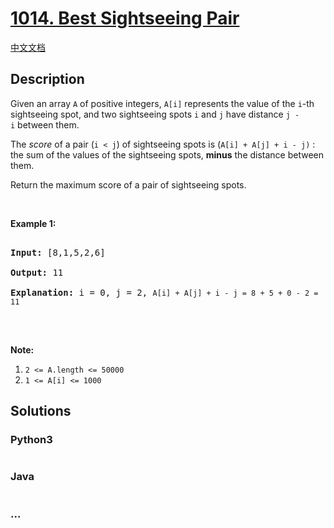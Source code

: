# [1014. Best Sightseeing Pair](https://leetcode.com/problems/best-sightseeing-pair)

[中文文档](/solution/1000-1099/1014.Best%20Sightseeing%20Pair/README.md)

## Description

<p>Given an array <code>A</code> of positive integers, <code>A[i]</code> represents the value of the <code>i</code>-th sightseeing spot, and two&nbsp;sightseeing spots <code>i</code> and <code>j</code>&nbsp;have distance <code>j - i</code>&nbsp;between them.</p>

<p>The <em>score</em>&nbsp;of a pair (<code>i &lt; j</code>) of sightseeing spots is (<code>A[i] + A[j] + i&nbsp;- j)</code> : the sum of the values of the sightseeing spots, <strong>minus</strong> the distance between them.</p>

<p>Return the maximum score of a pair of sightseeing spots.</p>

<p>&nbsp;</p>

<p><strong>Example 1:</strong></p>

<pre>

<strong>Input: </strong><span id="example-input-1-1">[8,1,5,2,6]</span>

<strong>Output: </strong><span id="example-output-1">11

<strong>Explanation:</strong> i = 0, j = 2, </span><code>A[i] + A[j] + i - j = 8 + 5 + 0 - 2 = 11</code>

</pre>

<p>&nbsp;</p>

<p><strong>Note:</strong></p>

<ol>
    <li><code>2 &lt;= A.length &lt;= 50000</code></li>
    <li><code>1 &lt;= A[i] &lt;= 1000</code></li>
</ol>

## Solutions

<!-- tabs:start -->

### **Python3**

```python

```

### **Java**

```java

```

### **...**

```

```

<!-- tabs:end -->
